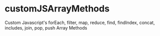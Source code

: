# customJSArrayMethods
Custom Javascript's forEach, filter, map, reduce, find, findIndex, concat, includes, join, pop, push Array Methods
